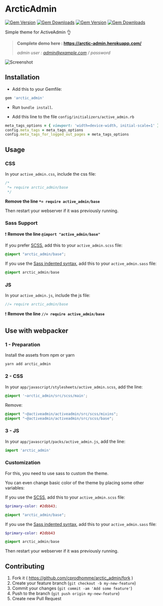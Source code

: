 # ArcticAdmin
[![Gem Version](https://img.shields.io/gem/v/arctic_admin.svg)](https://rubygems.org/gems/arctic_admin)
[![Gem Downloads](https://img.shields.io/gem/dt/arctic_admin.svg)](https://rubygems.org/gems/arctic_admin)
[![Gem Version](https://img.shields.io/npm/v/arctic_admin.svg)](https://www.npmjs.com/package/arctic_admin)
[![Gem Downloads](https://img.shields.io/npm/dt/arctic_admin.svg)](https://www.npmjs.com/package/arctic_admin)

Simple theme for ActiveAdmin :ok_hand:

>**Complete demo here : https://arctic-admin.herokuapp.com/**
>
>*admin user : admin@example.com / password*

![Screenshot](doc/index.png)

## Installation

- Add this to your Gemfile:

```ruby
gem 'arctic_admin'
```

- Run `bundle install`.

- Add this line to the file `config/initializers/active_admin.rb`

```ruby
meta_tags_options = { viewport: 'width=device-width, initial-scale=1' }
config.meta_tags = meta_tags_options
config.meta_tags_for_logged_out_pages = meta_tags_options
```

## Usage

### CSS

In your `active_admin.css`, include the css file:

```css
/*
 *= require arctic_admin/base
 */
```

**Remove the line `*= require active_admin/base`**

Then restart your webserver if it was previously running.

### Sass Support

:exclamation: **Remove the line `@import "active_admin/base"`**

If you prefer [SCSS](http://sass-lang.com/documentation/file.SASS_REFERENCE.html), add this to your
`active_admin.scss` file:

```scss
@import "arctic_admin/base";
```

If you use the
[Sass indented syntax](http://sass-lang.com/docs/yardoc/file.INDENTED_SYNTAX.html),
add this to your `active_admin.sass` file:

```sass
@import arctic_admin/base
```

### JS

In your `active_admin.js`, include the js file:

```js
//= require arctic_admin/base
```

:exclamation:  **Remove the line `//= require active_admin/base`**

## Use with webpacker

### 1 - Preparation

Install the assets from npm or yarn

```
yarn add arctic_admin
```


### 2 - CSS

In your `app/javascript/stylesheets/active_admin.scss`, add the line:

```scss
@import '~arctic_admin/src/scss/main';
```

Remove:

```scss
@import "~@activeadmin/activeadmin/src/scss/mixins";
@import "~@activeadmin/activeadmin/src/scss/base";
```

### 3 - JS

In your `app/javascript/packs/active_admin.js`, add the line:

```js
import 'arctic_admin'
```


### Customization

For this, you need to use sass to custom the theme.

You can even change basic color of the theme by placing some other variables:

If you use the [SCSS](http://sass-lang.com/documentation/file.SASS_REFERENCE.html), add this to your
`active_admin.scss` file:

```scss
$primary-color: #2dbb43;

@import "arctic_admin/base";
```

If you use the
[Sass indented syntax](http://sass-lang.com/docs/yardoc/file.INDENTED_SYNTAX.html),
add this to your `active_admin.sass` file:

```sass
$primary-color: #2dbb43

@import arctic_admin/base
```

Then restart your webserver if it was previously running.

## Contributing

1. Fork it ( https://github.com/cprodhomme/arctic_admin/fork )
2. Create your feature branch (`git checkout -b my-new-feature`)
3. Commit your changes (`git commit -am 'Add some feature'`)
4. Push to the branch (`git push origin my-new-feature`)
5. Create new Pull Request
